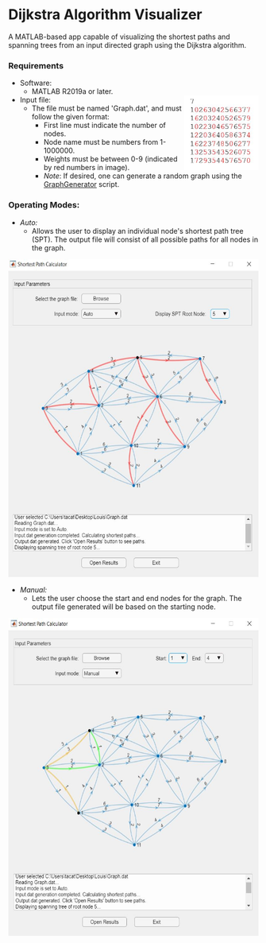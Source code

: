 # Dijkstra Algorithm Visualizer
A MATLAB-based app capable of visualizing the shortest paths and spanning trees from an input directed graph using the Dijkstra algorithm.

### Requirements
* Software:
  * MATLAB R2019a or later.
* Input file:
  <img align='right' width="150" height="150" src="https://github.com/takatz28/Dijkstra-Visualization/blob/main/docs/GraphFormat.JPG">
  * The file must be named 'Graph.dat', and must follow the given format:
    * First line must indicate the number of nodes.
	* Node name must be numbers from 1-1000000.
	* Weights must be between 0-9 (indicated by red numbers in image).
	* _Note_: If desired, one can generate a random graph using the [GraphGenerator] script.

### 
### Operating Modes:
* _Auto:_
  * Allows the user to display an individual node's shortest path tree (SPT). The output file will consist of all possible paths for all nodes in the graph.
<p align="center">
  <img width="540" height="640" src="https://github.com/takatz28/Dijkstra-Visualization/blob/main/docs/Auto.JPG">
</p>

* _Manual:_
  * Lets the user choose the start and end nodes for the graph. The output file generated will be based on the starting node.
<p align="center">
  <img width="540" height="640" src="https://github.com/takatz28/Dijkstra-Visualization/blob/main/docs/Manual.JPG">
</p>


[GraphGenerator]: https://github.com/takatz28/Dijkstra-Visualization/blob/main/code/GraphGenerator.m 